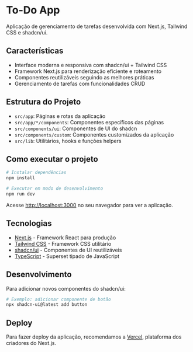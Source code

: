 # To-Do App

Aplicação de gerenciamento de tarefas desenvolvida com Next.js, Tailwind CSS e shadcn/ui.

## Características

- Interface moderna e responsiva com shadcn/ui + Tailwind CSS
- Framework Next.js para renderização eficiente e roteamento
- Componentes reutilizáveis seguindo as melhores práticas
- Gerenciamento de tarefas com funcionalidades CRUD

## Estrutura do Projeto

- `src/app`: Páginas e rotas da aplicação
- `src/app/*/components`: Componentes específicos das páginas
- `src/components/ui`: Componentes de UI do shadcn
- `src/components/custom`: Componentes customizados da aplicação
- `src/lib`: Utilitários, hooks e funções helpers

## Como executar o projeto

```bash
# Instalar dependências
npm install

# Executar em modo de desenvolvimento
npm run dev
```

Acesse [http://localhost:3000](http://localhost:3000) no seu navegador para ver a aplicação.

## Tecnologias

- [Next.js](https://nextjs.org/) - Framework React para produção
- [Tailwind CSS](https://tailwindcss.com/) - Framework CSS utilitário
- [shadcn/ui](https://ui.shadcn.com/) - Componentes de UI reutilizáveis
- [TypeScript](https://www.typescriptlang.org/) - Superset tipado de JavaScript

## Desenvolvimento

Para adicionar novos componentes do shadcn/ui:

```bash
# Exemplo: adicionar componente de botão
npx shadcn-ui@latest add button
```

## Deploy

Para fazer deploy da aplicação, recomendamos a [Vercel](https://vercel.com), plataforma dos criadores do Next.js.
